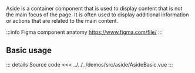 Aside is a container component that is used to display content that is not the main focus of the page.
It is often used to display additional information or actions that are related to the main content.

:::info Figma component anatomy
https://www.figma.com/file/
:::

## Basic usage

<AsideBasic />

::: details Source code
<<< ../../../demos/src/aside/AsideBasic.vue
:::
